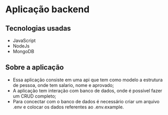 # Aplicação backend 

## Tecnologias usadas
- JavaScript
- NodeJs
- MongoDB

## Sobre a aplicação 
- Essa aplicação consiste em uma api que tem como modelo a estrutura de pessoa, onde tem salario, nome e aprovado;
- A aplicação tem interação com banco de dados, onde é possível fazer um CRUD completo;
- Para concectar com o banco de dados é necessário criar um arquivo .env e colocar os dados referentes ao .env.example.

